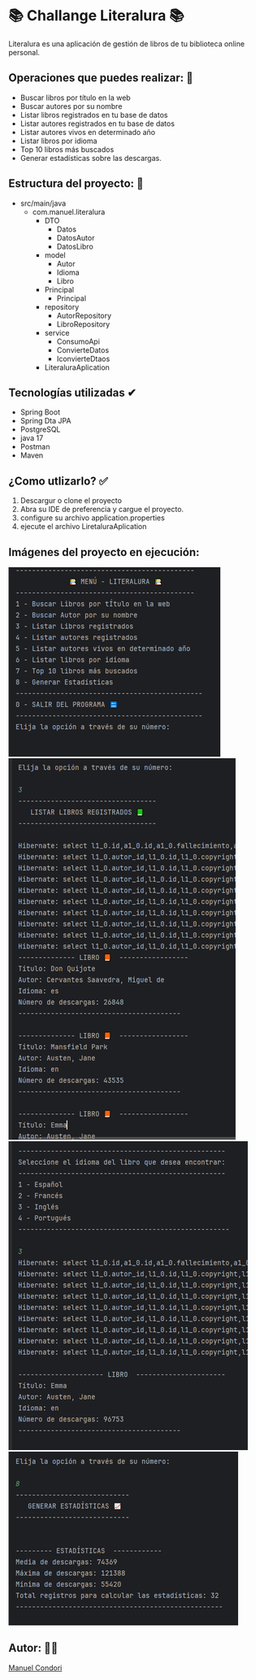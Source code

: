 # 📚 Challange Literalura 📚
Literalura es una aplicación de gestión de libros de tu biblioteca online personal.

## Operaciones que puedes realizar: 📎

* Buscar libros por título  en la web
* Buscar autores por su nombre
* Listar libros registrados en tu base de datos
* Listar autores registrados en tu base de datos
* Listar autores vivos en determinado año
* Listar libros por idioma
* Top 10 libros más buscados
* Generar estadísticas sobre las descargas.

## Estructura del proyecto: 📂
- src/main/java
    - com.manuel.literalura
      * DTO
        - Datos
        - DatosAutor
        - DatosLibro
      * model
        - Autor
        - Idioma
        - Libro
      * Principal
        - Principal
      * repository
        - AutorRepository
        - LibroRepository
      * service
        - ConsumoApi
        - ConvierteDatos
        - IconvierteDtaos
      * LiteraluraAplication

## Tecnologías utilizadas ✔
- Spring Boot
- Spring Dta JPA
- PostgreSQL
- java 17
- Postman
- Maven

## ¿Como utlizarlo? ✅
1. Descargur o clone el proyecto
2. Abra su IDE de preferencia y cargue el proyecto.
3. configure su archivo application.properties
4. ejecute el archivo LiretaluraAplication

## Imágenes del proyecto en ejecución:
![imágenes del proyecto en ejecución](/src/main/resources/imagenes/uno.PNG)
![imágenes del proyecto en ejecución](/src/main/resources/imagenes/dos.PNG)
![imágenes del proyecto en ejecución](/src/main/resources/imagenes/tres.PNG)
![imágenes del proyecto en ejecución](/src/main/resources/imagenes/cuatro.PNG)

## Autor: 👨‍💻
[Manuel Condori](https://github.com/M4nu007)
